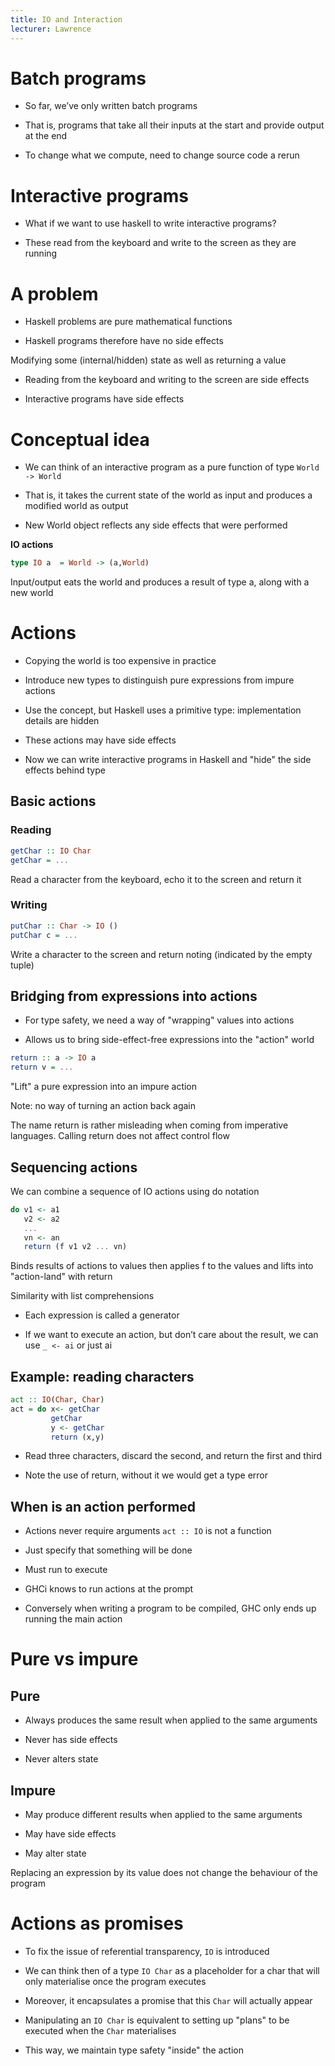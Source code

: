 ```yaml
---
title: IO and Interaction
lecturer: Lawrence
---
```


# Batch programs

- So far, we’ve only written batch programs

- That is, programs that take all their inputs at the start and
  provide output at the end

- To change what we compute, need to change source code a rerun

# Interactive programs

- What if we want to use haskell to write interactive programs?

- These read from the keyboard and write to the screen as they are
  running

# A problem

- Haskell problems are pure mathematical functions

- Haskell programs therefore have no side effects

<Definition name="Side Effect">
Modifying some (internal/hidden) state as well as returning a value
</Definition>

- Reading from the keyboard and writing to the screen are side effects

- Interactive programs have side effects

# Conceptual idea

- We can think of an interactive program as a pure function of type
  `World -> World`

- That is, it takes the current state of the world as input and
  produces a modified world as output

- New World object reflects any side effects that were performed

**IO actions**

```haskell
type IO a  = World -> (a,World)
```

Input/output eats the world and produces a result of type a, along with
a new world

# Actions

- Copying the world is too expensive in practice

- Introduce new types to distinguish pure expressions from impure
  actions

- Use the concept, but Haskell uses a primitive type: implementation
  details are hidden

- These actions may have side effects

- Now we can write interactive programs in Haskell and "hide" the side
  effects behind type

## Basic actions

### Reading

```haskell
getChar :: IO Char
getChar = ...
```

Read a character from the keyboard, echo it to the screen and return it

### Writing

```haskell
putChar :: Char -> IO ()
putChar c = ...
```

Write a character to the screen and return noting (indicated by the
empty tuple)

## Bridging from expressions into actions

- For type safety, we need a way of "wrapping" values into actions

- Allows us to bring side-effect-free expressions into the "action"
  world

```haskell
return :: a -> IO a
return v = ...
```

"Lift" a pure expression into an impure action

Note: no way of turning an action back again

<Important>
The name return is rather misleading when coming from imperative languages. Calling return does not affect control flow
</Important>

## Sequencing actions

We can combine a sequence of IO actions using do notation

```haskell
do v1 <- a1
   v2 <- a2
   ...
   vn <- an
   return (f v1 v2 ... vn)
```

Binds results of actions to values then applies f to the values and
lifts into "action-land" with return

Similarity with list comprehensions

- Each expression is called a generator

- If we want to execute an action, but don’t care about the result, we
  can use `_ <- ai` or just ai

## Example: reading characters

```haskell
act :: IO(Char, Char)
act = do x<- getChar
         getChar
         y <- getChar
         return (x,y)
```

- Read three characters, discard the second, and return the first and
  third

- Note the use of return, without it we would get a type error

## When is an action performed

- Actions never require arguments `act :: IO` is not a
  function

- Just specify that something will be done

- Must run to execute

- GHCi knows to run actions at the prompt

- Conversely when writing a program to be compiled, GHC only ends up
  running the main action

# Pure vs impure

## Pure

- Always produces the same result when applied to the same arguments

- Never has side effects

- Never alters state

## Impure

- May produce different results when applied to the same arguments

- May have side effects

- May alter state

<Definition name="Referential Transparency">
Replacing an expression by its value does not change the behaviour of the program
</Definition>

# Actions as promises

- To fix the issue of referential transparency, `IO` is
  introduced

- We can think then of a type `IO Char` as a placeholder for
  a char that will only materialise once the program executes

- Moreover, it encapsulates a promise that this `Char` will
  actually appear

- Manipulating an `IO Char` is equivalent to setting up
  "plans" to be executed when the `Char` materialises

- This way, we maintain type safety "inside" the action

